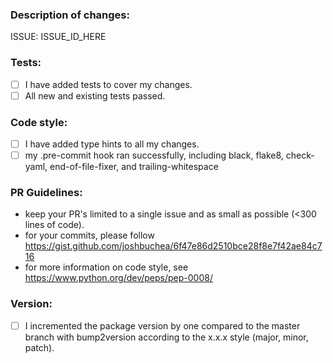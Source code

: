 ### Description of changes:
ISSUE: ISSUE_ID_HERE

### Tests:
- [ ] I have added tests to cover my changes.
- [ ] All new and existing tests passed.

### Code style:
- [ ] I have added type hints to all my changes.
- [ ] my .pre-commit hook ran successfully, including black, flake8, check-yaml, end-of-file-fixer, and trailing-whitespace

### PR Guidelines:
- keep your PR's limited to a single issue and as small as possible (<300 lines of code).
- for your commits, please follow https://gist.github.com/joshbuchea/6f47e86d2510bce28f8e7f42ae84c716
- for more information on code style, see https://www.python.org/dev/peps/pep-0008/

### Version:
- [ ] I incremented the package version by one compared to
the master branch with bump2version according to the x.x.x style
(major, minor, patch).

